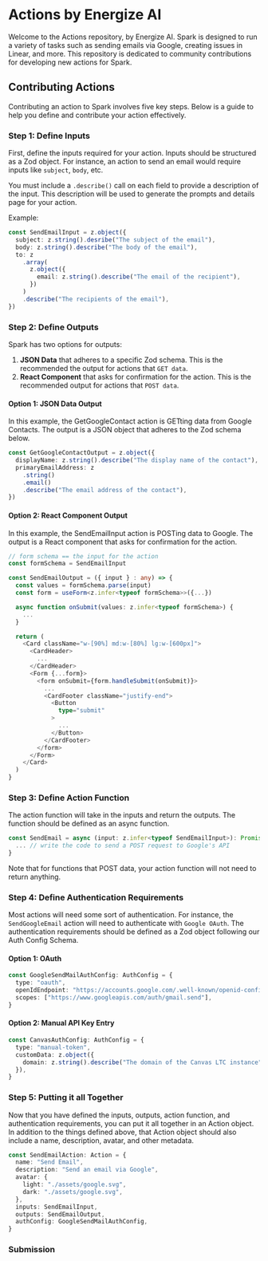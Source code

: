 # Actions by Energize AI

Welcome to the Actions repository, by Energize AI. Spark is designed to run a variety of tasks such as sending emails via Google, creating issues in Linear, and more. This repository is dedicated to community contributions for developing new actions for Spark.

## Contributing Actions

Contributing an action to Spark involves five key steps. Below is a guide to help you define and contribute your action effectively.

### Step 1: Define Inputs

First, define the inputs required for your action. Inputs should be structured as a Zod object. For instance, an action to send an email would require inputs like `subject`, `body`, etc.

You must include a `.describe()` call on each field to provide a description of the input. This description will be used to generate the prompts and details page for your action.

Example:

```typescript
const SendEmailInput = z.object({
  subject: z.string().desribe("The subject of the email"),
  body: z.string().describe("The body of the email"),
  to: z
    .array(
      z.object({
        email: z.string().describe("The email of the recipient"),
      })
    )
    .describe("The recipients of the email"),
})
```

### Step 2: Define Outputs

Spark has two options for outputs:

1. **JSON Data** that adheres to a specific Zod schema. This is the recommended the output for actions that `GET data`.
2. **React Component** that asks for confirmation for the action. This is the recommended output for actions that `POST data`.

#### Option 1: JSON Data Output

In this example, the GetGoogleContact action is GETting data from Google Contacts. The output is a JSON object that adheres to the Zod schema below.

```typescript
const GetGoogleContactOutput = z.object({
  displayName: z.string().describe("The display name of the contact"),
  primaryEmailAddress: z
    .string()
    .email()
    .describe("The email address of the contact"),
})
```

#### Option 2: React Component Output

In this example, the SendEmailInput action is POSTing data to Google. The output is a React component that asks for confirmation for the action.

```typescript
// form schema == the input for the action
const formSchema = SendEmailInput

const SendEmailOutput = ({ input } : any) => {
  const values = formSchema.parse(input)
  const form = useForm<z.infer<typeof formSchema>>({...})

  async function onSubmit(values: z.infer<typeof formSchema>) {
    ...
  }

  return (
    <Card className="w-[90%] md:w-[80%] lg:w-[600px]">
      <CardHeader>
        ...
      </CardHeader>
      <Form {...form}>
        <form onSubmit={form.handleSubmit(onSubmit)}>
          ...
          <CardFooter className="justify-end">
            <Button
              type="submit"
            >
              ...
            </Button>
          </CardFooter>
        </form>
      </Form>
    </Card>
  )
}
```

### Step 3: Define Action Function

The action function will take in the inputs and return the outputs. The function should be defined as an async function.

```typescript
const SendEmail = async (input: z.infer<typeof SendEmailInput>): Promise<z.infer<typeof SendEmailOutput>> => {
  ... // write the code to send a POST request to Google's API
}
```

Note that for functions that POST data, your action function will not need to return anything.

### Step 4: Define Authentication Requirements

Most actions will need some sort of authentication. For instance, the `SendGoogleEmail` action will need to authenticate with `Google OAuth`. The authentication requirements should be defined as a Zod object following our Auth Config Schema.

#### Option 1: OAuth

```typescript
const GoogleSendMailAuthConfig: AuthConfig = {
  type: "oauth",
  openIdEndpoint: "https://accounts.google.com/.well-known/openid-configuration"
  scopes: ["https://www.googleapis.com/auth/gmail.send"],
}
```

#### Option 2: Manual API Key Entry

```typescript
const CanvasAuthConfig: AuthConfig = {
  type: "manual-token",
  customData: z.object({
    domain: z.string().describe("The domain of the Canvas LTC instance"),
  }),
}
```

### Step 5: Putting it all Together

Now that you have defined the inputs, outputs, action function, and authentication requirements, you can put it all together in an Action object. In addition to the things defined above, that Action object should also include a name, description, avatar, and other metadata.

```typescript
const SendEmailAction: Action = {
  name: "Send Email",
  description: "Send an email via Google",
  avatar: {
    light: "./assets/google.svg",
    dark: "./assets/google.svg",
  },
  inputs: SendEmailInput,
  outputs: SendEmailOutput,
  authConfig: GoogleSendMailAuthConfig,
}
```

### Submission
